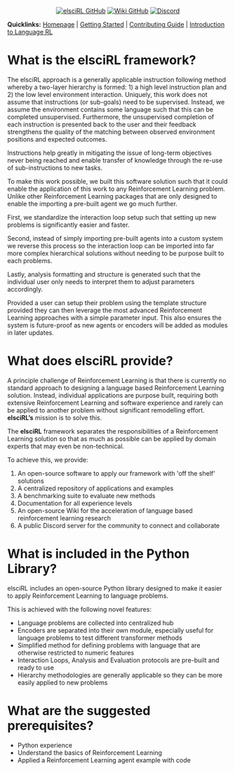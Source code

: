 <div align="center">

<a href="https://github.com/pdfosborne/elsciRL">![elsciRL GitHub](https://img.shields.io/github/watchers/pdfosborne/elsciRL?style=for-the-badge&logo=github&label=elsciRL&link=https%3A%2F%2Fgithub.com%2Fpdfosborne%2FelsciRL)</a> <a href="https://github.com/pdfosborne/elsciRL-Wiki">![Wiki GitHub](https://img.shields.io/github/watchers/pdfosborne/elsciRL-Wiki?style=for-the-badge&logo=github&label=elsciRL-Wiki&link=https%3A%2F%2Fgithub.com%2Fpdfosborne%2FelsciRL-Wiki)</a> <a href="https://discord.gg/A2dRVrhB">![Discord](https://img.shields.io/discord/1310579689315893248?style=for-the-badge&logo=discord&label=Discord&link=https%3A%2F%2Fdiscord.com%2Fchannels%2F1184202186469683200%2F1184202186998173878)</a>

</div>

**Quicklinks:** [Homepage](<./README.md>)  | [Getting Started](<./Documentation/I - Introduction/1 - Getting Started.md>) | [Contributing Guide](<./Documentation/0 - Prerequisites/0 - New Developers.md>) | [Introduction to Language RL](<./Documentation/III - Language RL/1 - Introduction to Language RL.md>)

# What is the elsciRL framework?

The elsciRL approach is a generally applicable instruction following method whereby a two-layer hierarchy is formed: 1) a high level instruction plan and 2) the low level environment interaction. Uniquely, this work does not assume that instructions (or sub-goals) need to be supervised. Instead, we assume the environment contains some language such that this can be completed unsupervised. Furthermore, the unsupervised completion of each instruction is presented back to the user and their feedback strengthens the quality of the matching between observed environment positions and expected outcomes.

Instructions help greatly in mitigating the issue of long-term objectives never being reached and enable transfer of knowledge through the re-use of sub-instructions to new tasks.

To make this work possible, we built this software solution such that it could enable the application of this work to any Reinforcement Learning problem. Unlike other Reinforcement Learning packages that are only designed to enable the importing a pre-built agent we go much further.

First, we standardize the interaction loop setup such that setting up new problems is significantly easier and faster.

Second, instead of simply importing pre-built agents into a custom system we reverse this process so the interaction loop can be imported into far more complex hierarchical solutions without needing to be purpose built to each problems.

Lastly, analysis formatting and structure is generated such that the individual user only needs to interpret them to adjust parameters accordingly.

Provided a user can setup their problem using the template structure provided they can then leverage the most advanced Reinforcement Learning approaches with a simple parameter input. This also ensures the system is future-proof as new agents or encoders will be added as modules in later updates.

# What does elsciRL provide?

A principle challenge of Reinforcement Learning is that there is currently no standard approach to designing a language based Reinforcement Learning solution. Instead, individual applications are purpose built, requiring both extensive Reinforcement Learning and software experience and rarely can be applied to another problem without significant remodelling effort. **elsciRL’s** mission is to solve this.

The **elsciRL** framework separates the responsibilities of a Reinforcement Learning solution so that as much as possible can be applied by domain experts that may even be non-technical. 

To achieve this, we provide:

1. An open-source software to apply our framework with 'off the shelf' solutions
2. A centralized repository of applications and examples
3. A benchmarking suite to evaluate new methods 
4. Documentation for all experience levels
5. An open-source Wiki for the acceleration of language based reinforcement learning research
6. A public Discord server for the community to connect and collaborate




# What is included in the Python Library?

elsciRL includes an open-source Python library designed to make it easier to apply Reinforcement Learning to language problems.

This is achieved with the following novel features:
- Language problems are collected into centralized hub
- Encoders are separated into their own module, especially useful for language problems to test different transformer methods
- Simplified method for defining problems with language that are otherwise restricted to numeric features
- Interaction Loops, Analysis and Evaluation protocols are pre-built and ready to use
- Hierarchy methodologies are generally applicable so they can be more easily applied to new problems

# What are the suggested prerequisites? 
- Python experience
- Understand the basics of Reinforcement Learning
- Applied a Reinforcement Learning agent example with code
